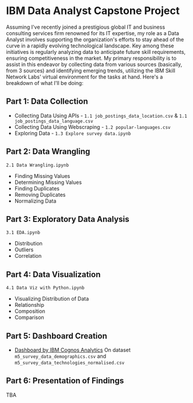 # IBM Data Analyst Capstone Project

Assuming I've recently joined a prestigious global IT and business consulting services firm renowned for its IT expertise, my role as a Data Analyst involves supporting the organization's efforts to stay ahead of the curve in a rapidly evolving technological landscape. Key among these initiatives is regularly analyzing data to anticipate future skill requirements, ensuring competitiveness in the market. My primary responsibility is to assist in this endeavor by collecting data from various sources (basically, from 3 sources) and identifying emerging trends, utilizing the IBM Skill Network Labs' virtual environment for the tasks at hand. Here's a breakdown of what I'll be doing:

## Part 1: Data Collection
- Collecting Data Using APIs - `1.1 job_postings_data_location.csv` & `1.1 job_postings_data_language.csv`
- Collecting Data Using Webscraping - `1.2 popular-languages.csv`
- Exploring Data - `1.3 Explore survey data.ipynb`

## Part 2: Data Wrangling
`2.1 Data Wrangling.ipynb`
- Finding Missing Values
- Determining Missing Values
- Finding Duplicates
- Removing Duplicates
- Normalizing Data

## Part 3: Exploratory Data Analysis
`3.1 EDA.ipynb`
- Distribution
- Outliers
- Correlation

## Part 4: Data Visualization
`4.1 Data Viz with Python.ipynb`
- Visualizing Distribution of Data
- Relationship
- Composition
- Comparison

## Part 5: Dashboard Creation
- [Dashboard by IBM Cognos Analytics](https://eu2.ca.analytics.ibm.com/bi/?perspective=dashboard&pathRef=.my_folders%2FIBM%2BData%2BAnalyst%2BCapstone&action=view&mode=dashboard&subView=model0000018e7a0392eb_00000000)
On dataset `m5_survey_data_demographics.csv` and `m5_survey_data_technologies_normalised.csv`

## Part 6: Presentation of Findings
TBA
